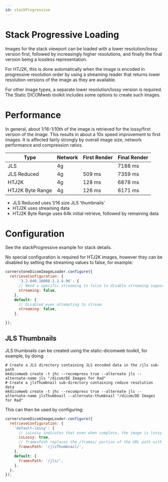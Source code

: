 ```yaml
---
id: stackProgressive
---
```


# Stack Progressive Loading

Images for the stack viewport can be loaded with a lower resolution/lossy
version first, followed by increasingly higher resolutions, and finally
the final version being a lossless representation.

For HTJ2K, this is done automatically when the image is encoded in progressive
resolution order by using a streaming reader that returns lower resolution versions
of the image as they are available.

For other image types, a separate lower resolution/lossy version is required.
The Static DICOMweb toolkit includes some options to create such images.

# Performance

In general, about 1/16-1/10th of the image is retrieved for the lossy/first
version of the image. This results in about a 10x speed improvement to first
images. It is affected fairly strongly by overall image size, network performance
and compression ratios.

| Type             | Network | First Render | Final Render |
| ---------------- | ------- | ------------ | ------------ |
| JLS              | 4g      |              | 7188 ms      |
| JLS Reduced      | 4g      | 509 ms       | 7359 ms      |
| HTJ2K            | 4g      | 128 ms       | 6878 ms      |
| HTJ2K Byte Range | 4g      | 126 ms       | 6171 ms      |

- JLS Reduced uses 1/16 size JLS 'thumbnails'
- HTJ2K uses streaming data
- HTJ2K Byte Range uses 64k initial retrieve, followed by remaining data

# Configuration

See the stackProgressive example for stack details.

No special configuration is required for HTJ2K images, however they can be
disabled by setting the streaming values to false, for example:

```javascript
cornerstoneDicomImageLoader.configure({
  retrieveConfiguration: {
      '3.2.840.10008.1.2.4.96': {
      // Need a specific streaming to false to disable streaming support
      streaming: false,
    },
    default: {
      // Disabled even attempting to stream
      streaming: false,
    },

});
```

## JLS Thumbnails

JLS thumbnails can be created using the static-dicomweb toolkit, for example,
by doing:

```
# Create a JLS directory containing JLS encoded data in the /jls sub-path
mkdicomweb create -t jhc --recompress true --alternate jls --alternate-name jls "/dicom/DE Images for Rad"
# Create a jlsThumbnail sub-directory containing reduce resolution data
mkdicomweb create -t jhc --recompress true --alternate jls --alternate-name jlsThumbnail --alternate-thumbnail "/dicom/DE Images for Rad"
```

This can then be used by configuring:

```javascript
cornerstoneDicomImageLoader.configure({
  retrieveConfiguration: {
    'default-lossy': {
      // isLossy indicates that even when complete, the image is lossy
      isLossy: true,
      // framesPath replaces the /frames/ portion of the URL path with /jlsThumbnail/
      framesPath: '/jlsThumbnail/',
    },
    default: {
      framesPath: '/jls/',
    },
  },
});
```
